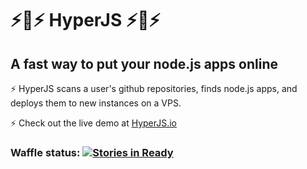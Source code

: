 # :zap::rocket::zap: HyperJS :zap::rocket::zap:

## A fast way to put your node.js apps online

:zap: HyperJS scans a user's github repositories, finds node.js apps, and deploys them to new instances on a VPS.

:zap: Check out the live demo at [HyperJS.io](https://hyperjs.io "Live Demo")

### Waffle status: [![Stories in Ready](https://badge.waffle.io/PeopleDoingThings/oneclickdeploy.png?label=ready&title=Ready)](https://waffle.io/PeopleDoingThings/oneclickdeploy)